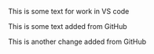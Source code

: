 This is some text for work in VS code

This is some text added from GitHub

This is another change added from GitHub
